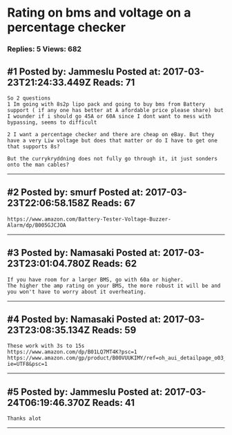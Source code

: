 # Rating on bms and voltage on a percentage checker

### Replies: 5 Views: 682

## \#1 Posted by: Jammeslu Posted at: 2017-03-23T21:24:33.449Z Reads: 71

```
So 2 questions 
1 Im going with 8s2p lipo pack and going to buy bms from Battery support ( if any one has better at A afordable price please share) but I wounder if i should go 45A or 60A since I dont want to mess with bypassing, seems to difficult 

2 I want a percentage checker and there are cheap on eBay. But they have a very Liw voltage but does that matter or do I have to get one that supports 8s?

But the currykryddning does not fully go through it, it just sonders onto the man cables?
```

---
## \#2 Posted by: smurf Posted at: 2017-03-23T22:06:58.158Z Reads: 67

```
https://www.amazon.com/Battery-Tester-Voltage-Buzzer-Alarm/dp/B005GJCJOA
```

---
## \#3 Posted by: Namasaki Posted at: 2017-03-23T23:01:04.780Z Reads: 62

```
If you have room for a larger BMS, go with 60a or higher.
The higher the amp rating on your BMS, the more robust it will be and you won't have to worry about it overheating.
```

---
## \#4 Posted by: Namasaki Posted at: 2017-03-23T23:08:35.134Z Reads: 59

```
These work with 3s to 15s
https://www.amazon.com/dp/B01LQ7MT4K?psc=1
https://www.amazon.com/gp/product/B00VUUKIMY/ref=oh_aui_detailpage_o03_s00?ie=UTF8&psc=1
```

---
## \#5 Posted by: Jammeslu Posted at: 2017-03-24T06:19:46.370Z Reads: 41

```
Thanks alot
```

---
